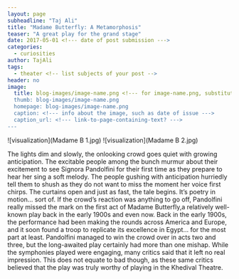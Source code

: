 ```yaml
---
layout: page
subheadline: "Taj Ali"
title: "Madame Butterfly: A Metamorphosis"
teaser: "A great play for the grand stage"
date: 2017-05-01 <!--- date of post submission --->
categories:
  - curiosities
author: TajAli
tags:
  - theater <!-- list subjects of your post -->
header: no
image:
  title: blog-images/image-name.png <!--- for image-name.png, substitute name you've given your image file --->
  thumb: blog-images/image-name.png
  homepage: blog-images/image-name.png
  caption: <!--- info about the image, such as date of issue --->
  caption_url: <!--- link-to-page-containing-text? --->
---
```

![visualization](Madame B 1.jpg)
![visualization](Madame B 2.jpg)

The lights dim and slowly, the onlooking crowd goes quiet with growing
anticipation. The excitable people among the bunch murmur about their
excitement to see Signora Pandolfini for their first time as they prepare to
hear her sing a soft melody. The people gushing with anticipation hurriedly
tell them to shush as they do not want to miss the moment her voice first
chirps. The curtains open and just as fast, the tale begins. It’s poetry in
motion… sort of. If the crowd’s reaction was anything to go off, Pandolfini
really missed the mark on the first act of <hi rend="italic">Madame
Butterfly</hi>,a relatively well-known play back in the early 1900s and
even now. Back in the early 1900s, the performance had been making the
rounds across America and Europe, and it soon found a troop to replicate its
excellence in Egypt… for the most part at least. Pandolfini managed to win
the crowd over in acts two and three, but the long-awaited play certainly
had more than one mishap. While the symphonies played were engaging, many
critics said that it left no real impression. This does not equate to bad
though, as these same critics believed that the play was truly worthy of
playing in the Khedival Theatre.
